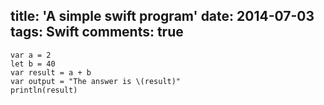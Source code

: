 title: 'A simple swift program'
date: 2014-07-03
tags: Swift
comments: true
---
``` [language] [title] [url] [link text]
var a = 2
let b = 40
var result = a + b
var output = "The answer is \(result)"
println(result)
```

